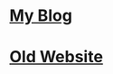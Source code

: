 # [My Blog](https://mahmutsaglamdotcom.wordpress.com/)
# [Old Website](https://sites.google.com/view/mahonisaglam26)
